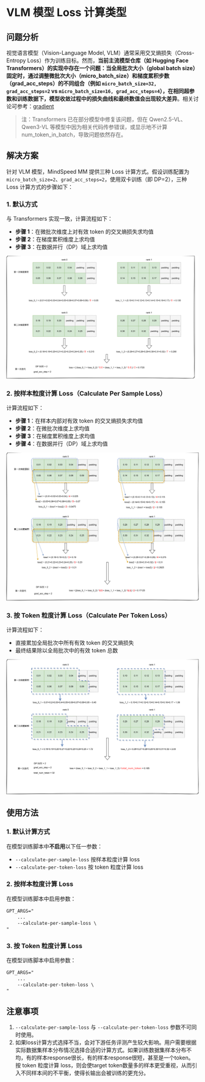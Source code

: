 # VLM 模型 Loss 计算类型

## 问题分析

视觉语言模型（Vision-Language Model, VLM）通常采用交叉熵损失（Cross-Entropy Loss）作为训练目标。然而，**当前主流模型仓库（如 Hugging Face Transformers）的实现中存在一个问题：当全局批次大小（global batch size）固定时，通过调整微批次大小（micro_batch_size）和梯度累积步数（grad_acc_steps）的不同组合（例如 `micro_batch_size=32, grad_acc_steps=2` vs `micro_batch_size=16, grad_acc_steps=4`），在相同超参数和训练数据下，模型收敛过程中的损失曲线和最终数值会出现较大差异**。相关讨论可参考：[gradient](https://unsloth.ai/blog/gradient)

> 注：Transformers 已在部分模型中修复该问题，但在 Qwen2.5-VL、Qwen3-VL 等模型中因为相关代码传参错误，或显示地不计算num_token_in_batch，导致问题依然存在。

## 解决方案

针对 VLM 模型，MindSpeed MM 提供三种 Loss 计算方式。假设训练配置为 `micro_batch_size=2`、`grad_acc_steps=2`，使用双卡训练（即 DP=2），三种Loss 计算方式的步骤如下：

### 1. 默认方式

与 Transformers 实现一致，计算流程如下：  

- **步骤 1**：在微批次维度上对有效 token 的交叉熵损失求均值  
- **步骤 2**：在梯度累积维度上求均值  
- **步骤 3**：在数据并行（DP）域上求均值  

![默认方式](../../sources/images/vlm_model_loss_calculate_type/default.png)

### 2. 按样本粒度计算 Loss（Calculate Per Sample Loss）

计算流程如下：  

- **步骤 1**：在样本内部对有效 token 的交叉熵损失求均值  
- **步骤 2**：在微批次维度上求均值  
- **步骤 3**：在梯度累积维度上求均值  
- **步骤 4**：在数据并行（DP）域上求均值  

![按样本计算](../../sources/images/vlm_model_loss_calculate_type/sample_level.png)

### 3. 按 Token 粒度计算 Loss（Calculate Per Token Loss）

计算流程如下：  

- 直接累加全局批次中所有有效 token 的交叉熵损失  
- 最终结果除以全局批次中的有效 token 总数  

![按Token计算](../../sources/images/vlm_model_loss_calculate_type/token_level.png)

## 使用方法

### 1. 默认计算方式

在模型训练脚本中**不启用**以下任一参数：

- `--calculate-per-sample-loss` 按样本粒度计算 loss
- `--calculate-per-token-loss` 按 token 粒度计算 loss

### 2. 按样本粒度计算 Loss

在模型训练脚本中启用参数：

```shell
GPT_ARGS="
    ...
    --calculate-per-sample-loss \
"
```

### 3. 按 Token 粒度计算 Loss

在模型训练脚本中启用参数：

```shell
GPT_ARGS="
    ...
    --calculate-per-token-loss \
"
```

## 注意事项

1. `--calculate-per-sample-loss` 与 `--calculate-per-token-loss` 参数不可同时使用。
2. 如果loss计算方式选择不当，会对下游任务评测产生较大影响。用户需要根据实际数据集样本分布情况选择合适的计算方式。如果训练数据集样本分布不均，有的样本response很长，有的样本response很短，甚至是一个token。按 token 粒度计算 loss，则会使target token数量多的样本更受重视，从而引入不同样本间的不平衡，使得长输出会被训练的更充分。
